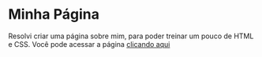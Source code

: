 # Minha Página
Resolvi criar uma página sobre mim, para poder treinar um pouco de HTML e CSS.
Você pode acessar a página [clicando aqui](http://lewism-dev.github.io/Minha-Page)
